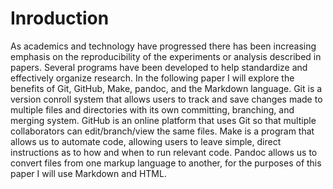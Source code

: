 
# Inroduction

As academics and technology have progressed there has been increasing emphasis on the reproducibility of the experiments or analysis described in papers. Several programs have been developed to help standardize and effectively organize research. In the following paper I will explore the benefits of Git, GitHub, Make, pandoc, and the Markdown language. Git is a version conroll system that allows users to track and save changes made to multiple files and directories with its own committing, branching, and merging system. GitHub is an online platform that uses Git so that multiple collaborators can edit/branch/view the same files. Make is a program that allows us to automate code, allowing users to leave simple, direct instructions as to how and when to run relevant code. Pandoc allows us to convert files from one markup language to another, for the purposes of this paper I will use Markdown and HTML.

